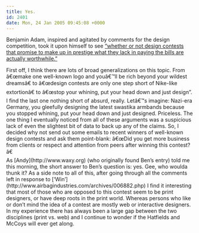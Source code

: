 ```yaml
---
title: Yes.
id: 2401
date: Mon, 24 Jan 2005 09:45:08 +0000
---
```


Benjamin Adam, inspired and agitated by comments for the design competition, took it upon himself to see [“whether or not design contests that promise to make up in prestige what they lack in paying the bills are actually worthwhile.”](http://www.benjaminadam.com/archives/2005/01/17/on-design-contests)

<div class="quote">First off, I think there are lots of broad generalizations on this topic. From â€œmake one well-known logo and youâ€™ll be rich beyond your wildest dreamsâ€&#157; to â€œdesign contests are only one step short of Nike-like extortionâ€&#157; to â€œstop your whining, put your head down and just design”. I find the last one nothing short of absurd, really. Letâ€™s imagine: Nazi-era Germany, you gleefully designing the latest swastika armbands because you stopped whining, put your head down and just designed. Priceless.  
 The one thing I eventually noticed from all of these arguments was a suspicious lack of even the slightest bit of data to back up any of the claims. So, I decided why not send out some emails to recent winners of well-known design contests and ask them point-blank: â€œDid you get more business from clients or respect and attention from peers after winning this contest?â€&#157;</div>As [Andy](http://www.waxy.org) (who originally found Ben’s entry) told me this morning, the short answer to Ben’s question is: yes. Gee, who woulda thunk it?  
 As a side note to all of this, after going through all the comments left in response to [‘Win’](http://www.airbagindustries.com/archives/006882.php) I find it interesting that most of those who are opposed to this contest seem to be print designers, or have deep roots in the print world. Whereas persons who like or don’t mind the idea of a contest are mostly web or interactive designers.  
 In my experience there has always been a large gap between the two disciplines (print vs. web) and I continue to wonder if the Hatfields and McCoys will ever get along.


